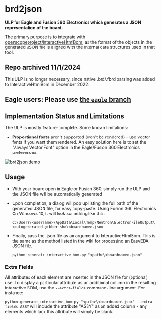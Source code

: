 # brd2json
**ULP for Eagle and Fusion 360 Electronics which generates a JSON representation of the board.**

The primary purpose is to integrate with [openscopeproject/InteractiveHtmlBom](https://github.com/openscopeproject/InteractiveHtmlBom), as the format of the objects in the generated JSON file is aligned with the internal data structures used in that tool.

## Repo archived 11/1/2024
This ULP is no longer necessary, since native .brd/.fbrd parsing was added to InteractiveHtmlBom in December 2022.

## Eagle users: Please use [the `eagle` branch](https://github.com/Funkenjaeger/brd2json/tree/eagle)

## Implementation Status and Limitations
The ULP is mostly feature-complete.  Some known limitations:
* __Proportional fonts__ aren't supported (won't be rendered) - use vector fonts if you want them rendered.  An easy solution here is to set the "Always Vector Font" option in the Eagle/Fusion 360 Electronics preferences.

![brd2json demo](https://j.gifs.com/gZw31k.gif)

## Usage
* With your board open in Eagle or Fusion 360, simply run the ULP and the JSON file will be automatically generated
* Upon completion, a dialog will pop up listing the full path of the generated JSON file, for easy copy-paste.
  Using Fusion 360 Electronics On Windows 10, it will look something like this:
  
    `C:\Users\<username>\AppData\Local\Temp\Neutron\ElectronFileOutput\<autogenerated gibberish>\<boardname>.json`
* Finally, pass the .json file as an argument to InteractiveHtmlBom. This is the same as the method listed in the wiki for processing an EasyEDA JSON file.

  `python generate_interactive_bom.py "<path>\<boardname>.json"`
  
### Extra Fields
All attributes of each element are inserted in the JSON file for (optional) use.  To display a particular attribute as an additional column in the resulting interactive BOM, use the `--extra-fields` command-line argument.  For instance:

`python generate_interactive_bom.py "<path>\<boardname>.json" --extra-fields ASSY` will include the attribute "ASSY" as an added column - any elements which lack this attribute will simply be blank.
